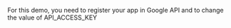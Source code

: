 For this demo, you need to register your app in Google API and to change the value of API_ACCESS_KEY 
